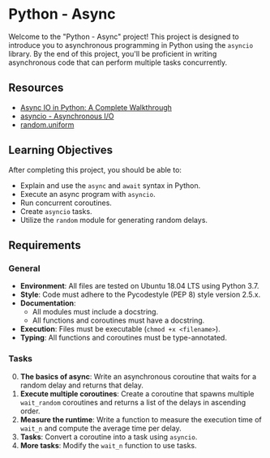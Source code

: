 # Python - Async

Welcome to the "Python - Async" project! This project is designed to introduce you to asynchronous programming in Python using the `asyncio` library. By the end of this project, you'll be proficient in writing asynchronous code that can perform multiple tasks concurrently.

## Resources

- [Async IO in Python: A Complete Walkthrough](https://realpython.com/async-io-python/)
- [asyncio - Asynchronous I/O](https://docs.python.org/3/library/asyncio.html)
- [random.uniform](https://docs.python.org/3/library/random.html#random.uniform)

## Learning Objectives

After completing this project, you should be able to:
- Explain and use the `async` and `await` syntax in Python.
- Execute an async program with `asyncio`.
- Run concurrent coroutines.
- Create `asyncio` tasks.
- Utilize the `random` module for generating random delays.

## Requirements

### General

- **Environment**: All files are tested on Ubuntu 18.04 LTS using Python 3.7.
- **Style**: Code must adhere to the Pycodestyle (PEP 8) style version 2.5.x.
- **Documentation**:
  - All modules must include a docstring.
  - All functions and coroutines must have a docstring.
- **Execution**: Files must be executable (`chmod +x <filename>`).
- **Typing**: All functions and coroutines must be type-annotated.

### Tasks

0. **The basics of async**: Write an asynchronous coroutine that waits for a random delay and returns that delay.
1. **Execute multiple coroutines**: Create a coroutine that spawns multiple `wait_random` coroutines and returns a list of the delays in ascending order.
2. **Measure the runtime**: Write a function to measure the execution time of `wait_n` and compute the average time per delay.
3. **Tasks**: Convert a coroutine into a task using `asyncio`.
4. **More tasks**: Modify the `wait_n` function to use tasks.
